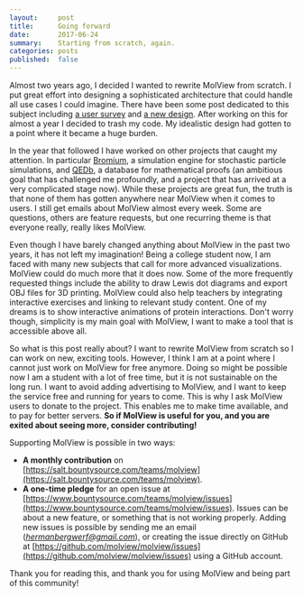 ```yaml
---
layout:     post
title:      Going forward
date:       2017-06-24
summary:    Starting from scratch, again.
categories: posts
published:  false
---
```


Almost two years ago, I decided I wanted to rewrite MolView from scratch. I
put great effort into designing a sophisticated architecture that could
handle all use cases I could imagine. There have been some post dedicated to
this subject including [a user
survey](http://blog.molview.org/posts/2015/07/13/a-user-survey/) and [a new
design](http://blog.molview.org/posts/2015/07/23/material-design/). After
working on this for almost a year I decided to trash my code. My idealistic
design had gotten to a point where it became a huge burden.

In the year that followed I have worked on other projects that caught my
attention. In particular [Bromium](https://github.com/hermanbergwerf/bromium),
a simulation engine for stochastic particle simulations, and
[QEDb](https://github.com/qedb), a database for mathematical proofs (an
ambitious goal that has challenged me profoundly, and a project that has
arrived at a very complicated stage now). While these projects are great fun,
the truth is that none of them has gotten anywhere near MolView when it comes
to users. I still get emails about MolView almost every week. Some are
questions, others are feature requests, but one recurring theme is that
everyone really, really likes MolView.

Even though I have barely changed anything about MolView in the past two
years, it has not left my imagination! Being a college student now, I am faced
with many new subjects that call for more advanced visualizations. MolView
could do much more that it does now. Some of the more frequently requested things
include the ability to draw Lewis dot diagrams and export OBJ files for 3D
printing. MolView could also help teachers by integrating interactive exercises
and linking to relevant study content. One of my dreams is to show interactive
animations of protein interactions. Don't worry though, simplicity is my main
goal with MolView, I want to make a tool that is accessible above all.

So what is this post really about? I want to rewrite MolView from scratch so I
can work on new, exciting tools. However, I think I am at a point where I cannot
just work on MolView for free anymore. Doing so might be possible now I am a
student with a lot of free time, but it is not sustainable on the long run. I
want to avoid adding advertising to MolView, and I want to keep the service
free and running for years to come. This is why I ask MolView users to donate
to the project. This enables me to make time available, and to pay for better
servers. **So if MolView is useful for you, and you are exited about seeing
more, consider contributing!**

Supporting MolView is possible in two ways:

- **A monthly contribution** on [https://salt.bountysource.com/teams/molview](https://salt.bountysource.com/teams/molview).
- **A one-time pledge** for an open issue at
  [https://www.bountysource.com/teams/molview/issues](https://www.bountysource.com/teams/molview/issues).
  Issues can be about a new feature, or something that is not working properly.
  Adding new issues is possible by sending me an email (*hermanbergwerf@gmail.com*),
  or creating the issue directly on GitHub at [https://github.com/molview/molview/issues](https://github.com/molview/molview/issues)
  using a GitHub account.

Thank you for reading this, and thank you for using MolView and being part of
this community!
